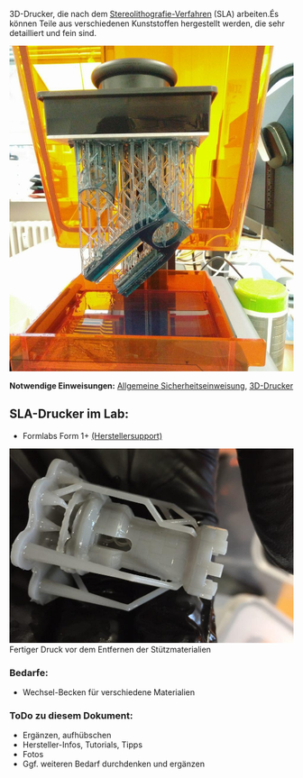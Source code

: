 3D-Drucker, die nach dem [Stereolithografie-Verfahren](https://de.wikipedia.org/wiki/Fused_Deposition_Modeling) (SLA) arbeiten.És können Teile aus verschiedenen Kunststoffen hergestellt werden, die sehr detailliert und fein sind.  

![](img_3d-drucker/sla3.jpg)

**Notwendige Einweisungen:** [Allgemeine Sicherheitseinweisung](!de/Einweisungen_und_Regeln/index), [3D-Drucker](!de/Einweisungen_und_Regeln/Einweisung_3D-Drucker/index)

## SLA-Drucker im Lab:

- Formlabs Form 1+ [(Herstellersupport)](http://formlabs.com/support/printers/form-1/get-ready-receive-your-printer/)

![](img_3d-drucker/sla2.jpg)
Fertiger Druck vor dem Entfernen der Stützmaterialien

### Bedarfe:
- Wechsel-Becken für verschiedene Materialien

### ToDo zu diesem Dokument:
- Ergänzen, aufhübschen
- Hersteller-Infos, Tutorials, Tipps
- Fotos
- Ggf. weiteren Bedarf durchdenken und ergänzen
